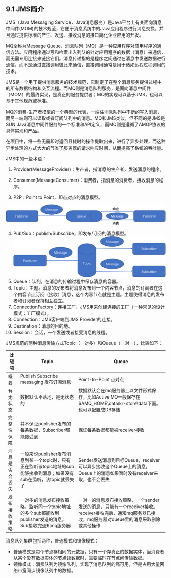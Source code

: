 ## 9.1 JMS简介

JMS（Java Messaging Service，Java消息服务）是Java平台上有关面向消息中间件(MOM)的技术规范，它便于消息系统中的Java应用程序进行消息交换，并且通过提供标准的产生、发送、接收消息的接口简化企业应用的开发。

MQ全称为Message Queue，消息队列（MQ）是一种应用程序对应用程序的通信方法。应用程序通过写和检索出入列队的针对应用程序的数据（消息）来通信，而无需专用连接来链接它们。消息传递指的是程序之间通过在消息中发送数据进行通信，而不是通过直接调用彼此来通信，直接调用通常是用于诸如远程过程调用的技术。

JMS是一个用于提供消息服务的技术规范，它制定了在整个消息服务提供过程中的所有数据结构和交互流程。而MQ则是消息队列服务，是面向消息中间件（MOM）的最终实现，是真正的服务提供者；MQ的实现可以基于JMS，也可以基于其他规范或标准。

MQ的消费-生产者模型的一个典型的代表，一端往消息队列中不断的写入消息，而另一端则可以读取或者订阅队列中的消息。MQ和JMS类似，但不同的是JMS是SUN Java消息中间件服务的一个标准和API定义，而MQ则是遵循了AMQP协议的具体实现和产品。

在项目中，将一些无需即时返回且耗时的操作提取出来，进行了异步处理，而这种异步处理的方式大大的节省了服务器的请求响应时间，从而提高了系统的吞吐量。

JMS中的一些术语：

1. Provider(MessageProvider)：生产者，指消息的生产者，发送消息的程序。

2. Consumer(MessageConsumer)：消费者，指消息的消费者，接收消息的程序。

3. P2P：Point to Point，即点对点的消息模型。

  ![image-20191203095127691](images/image-20191203095127691.png)

4. Pub/Sub：publish/Subscribe，即发布/订阅的消息模型。
    ![image-20191203094306720](images/image-20191203094306720.png)
5. Queue：队列，在消息的传输过程中保存消息的容器。
6. Topic：主题。消息的发布者将消息发布到一个内容节点，消息的订阅者在这个内容节点订阅（接收）消息，这个内容节点就是主题。主题使得消息的发布者和订阅者保持相互独立。
7. ConnectionFactory：连接工厂，JMS用来创建连接的工厂（一种常见的设计模式：工厂模式）。
8. Connection：JMS客户端到JMS Provider的连接。
9. Destination：消息的目的地。
10. Session：会话，一个发送或者接受消息的线程。



JMS规范的两种消息传输方式Topic（一对多）和Queue（一对一），比较如下：

| 比较项         | Topic                                                        | Queue                                                        |
| -------------- | ------------------------------------------------------------ | ------------------------------------------------------------ |
| 概要           | Publish Subscribe messaging 发布订阅消息                     | Point-to-Point 点对点                                        |
| 有无状态       | 数据默认不落地，是无状态的                                   | 数据默认会在mq服务器上以文件形式保存，比如Active MQ一般保存在$AMQ_HOME\data\kr-store\data下面。也可以配置成DB存储 |
| 完整性保障     | 并不保证publisher发布的每条数据，Subscriber都能接受到        | 保证每条数据都能被receiver接收                               |
| 消息是否会丢失 | 一般来说publisher发布消息到某一个topic时，只有正在监听该topic地址的sub能够接收到消息；如果没有sub在监听，该topic就丢失了 | Sender发送消息到目标Queue，receiver可以异步接收这个Queue上的消息。Queue上的消息如果暂时没有receiver来取，也不会丢失 |
| 发布接收策略   | 一对多的消息发布接收策略，监听同一个topic地址的多个sub都能收到publisher发送的消息。Sub接收完通知mq服务器 | 一对一的消息发布接收策略，一个sender发送的消息，只能有一个receiver接收。receiver接收完后，通知mq服务器已接收，mq服务器对queue里的消息采取删除或其他操作 |

消息队列集群包括两种，普通模式和镜像模式：

- 普通模式是每个节点存相同的元数据，只有一个存真正的数据实体，当消费者从某个没有数据实体的节点读数据时，需要临时在节点间传输数据。
- 镜像模式：消费队列为镜像队列，实现了消息队列的高可用，但是占用大量网络带宽同步镜像队列中的数据。







